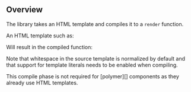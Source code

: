## Overview

The library takes an HTML template and compiles it to a `render` function.

An HTML template such as:

<? @source {html} overview-template.html ?>

Will result in the compiled function:

<? @exec {javascript} node doc/readme/overview-template.js ?>

Note that whitespace in the source template is normalized by default and that support for template literals needs to be enabled when compiling.

This compile phase is not required for [polymer][] components as they already use HTML templates.
